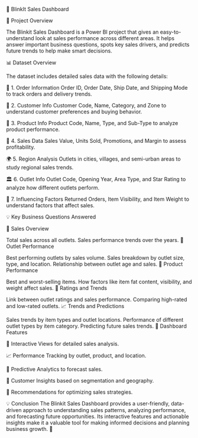 🚀 BlinkIt Sales Dashboard

📝 Project Overview

The Blinkit Sales Dashboard is a Power BI project that gives an easy-to-understand look at sales performance across different areas. It helps answer important business questions, spots key sales drivers, and predicts future trends to help make smart decisions.

📊 Dataset Overview

The dataset includes detailed sales data with the following details:

💼 1. Order Information
Order ID, Order Date, Ship Date, and Shipping Mode to track orders and delivery trends.

👤 2. Customer Info
Customer Code, Name, Category, and Zone to understand customer preferences and buying behavior.

💼 3. Product Info
Product Code, Name, Type, and Sub-Type to analyze product performance.

💸 4. Sales Data
Sales Value, Units Sold, Promotions, and Margin to assess profitability.

🌍 5. Region Analysis
Outlets in cities, villages, and semi-urban areas to study regional sales trends.

🏛️ 6. Outlet Info
Outlet Code, Opening Year, Area Type, and Star Rating to analyze how different outlets perform.

🔄 7. Influencing Factors
Returned Orders, Item Visibility, and Item Weight to understand factors that affect sales.

💡 Key Business Questions Answered

📅 Sales Overview

Total sales across all outlets.
Sales performance trends over the years.
💼 Outlet Performance

Best performing outlets by sales volume.
Sales breakdown by outlet size, type, and location.
Relationship between outlet age and sales.
💼 Product Performance

Best and worst-selling items.
How factors like item fat content, visibility, and weight affect sales.
🌟 Ratings and Trends

Link between outlet ratings and sales performance.
Comparing high-rated and low-rated outlets.
📈 Trends and Predictions

Sales trends by item types and outlet locations.
Performance of different outlet types by item category.
Predicting future sales trends.
📏 Dashboard Features

🔄 Interactive Views for detailed sales analysis.

📈 Performance Tracking by outlet, product, and location.

🔬 Predictive Analytics to forecast sales.

💼 Customer Insights based on segmentation and geography.

🔄 Recommendations for optimizing sales strategies.

💡 Conclusion
The Blinkit Sales Dashboard provides a user-friendly, data-driven approach to understanding sales patterns, analyzing performance, and forecasting future opportunities. Its interactive features and actionable insights make it a valuable tool for making informed decisions and planning business growth. 💨






